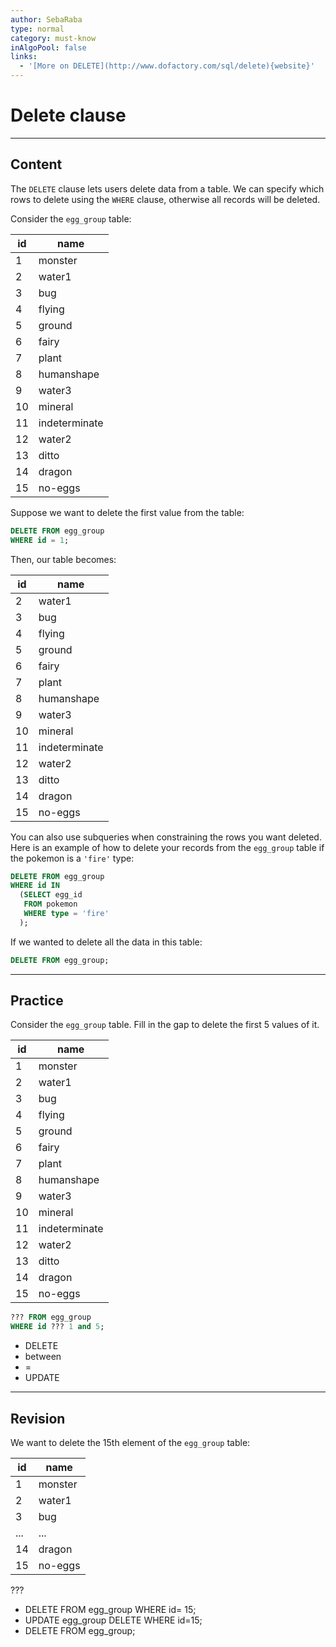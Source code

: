```yaml
---
author: SebaRaba
type: normal
category: must-know
inAlgoPool: false
links:
  - '[More on DELETE](http://www.dofactory.com/sql/delete){website}'
---
```


# Delete clause


---

## Content

The `DELETE` clause lets users delete data from a table. We can specify which rows to delete using the `WHERE` clause, otherwise all records will be deleted.

Consider the `egg_group` table:

| id | name          |
| -- | ------------- |
| 1  | monster       |
| 2  | water1        |
| 3  | bug           |
| 4  | flying        |
| 5  | ground        |
| 6  | fairy         |
| 7  | plant         |
| 8  | humanshape    |
| 9  | water3        |
| 10 | mineral       |
| 11 | indeterminate |
| 12 | water2        |
| 13 | ditto         |
| 14 | dragon        |
| 15 | no-eggs       |

Suppose we want to delete the first value from the table:

```sql
DELETE FROM egg_group
WHERE id = 1;
```

Then, our table becomes:

| id | name          |
| -- | ------------- |
| 2  | water1        |
| 3  | bug           |
| 4  | flying        |
| 5  | ground        |
| 6  | fairy         |
| 7  | plant         |
| 8  | humanshape    |
| 9  | water3        |
| 10 | mineral       |
| 11 | indeterminate |
| 12 | water2        |
| 13 | ditto         |
| 14 | dragon        |
| 15 | no-eggs       |

You can also use subqueries when constraining the rows you want deleted. Here is an example of how to delete your records from the `egg_group` table if the pokemon is a `'fire'` type:

```sql
DELETE FROM egg_group
WHERE id IN
  (SELECT egg_id
   FROM pokemon
   WHERE type = 'fire'
  );
```

If we wanted to delete all the data in this table:

```sql
DELETE FROM egg_group;
```


---

## Practice

Consider the `egg_group` table. Fill in the gap to delete the first 5 values of it.

| id | name          |
| -- | ------------- |
| 1  | monster       |
| 2  | water1        |
| 3  | bug           |
| 4  | flying        |
| 5  | ground        |
| 6  | fairy         |
| 7  | plant         |
| 8  | humanshape    |
| 9  | water3        |
| 10 | mineral       |
| 11 | indeterminate |
| 12 | water2        |
| 13 | ditto         |
| 14 | dragon        |
| 15 | no-eggs       |

```sql
??? FROM egg_group
WHERE id ??? 1 and 5;
```

* DELETE
* between
* =
* UPDATE


---

## Revision

We want to delete the 15th element of the `egg_group` table:

| id  | name    |
| --- | ------- |
| 1   | monster |
| 2   | water1  |
| 3   | bug     |
| ... | ...     |
| 14  | dragon  |
| 15  | no-eggs |

???

* DELETE FROM egg_group WHERE id= 15;
* UPDATE egg_group DELETE WHERE id=15;
* DELETE FROM egg_group;
